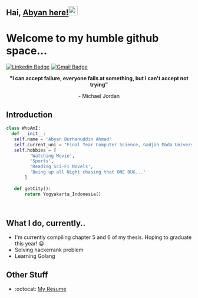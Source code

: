 ## Hai, [Abyan here!]()<img src="https://media.giphy.com/media/hvRJCLFzcasrR4ia7z/giphy.gif" width="25px">

<h1>Welcome to my humble github space...</h1> 

[![Linkedin Badge](https://img.shields.io/badge/LinkedIn-0077B5?style=for-the-badge&logo=linkedin&logoColor=white)](https://www.linkedin.com/in/abyanburhanuddin/)
[![Gmail Badge](https://img.shields.io/badge/Gmail-D14836?style=for-the-badge&logo=gmail&logoColor=white)](mailto:abyanhmd2@gmail.com)

**<p align="center">"I can accept failure, everyone fails at something, but I can't accept not trying"</p>**
<p align="center">- Michael Jordan</p>
 
 ## Introduction
 ```python
 class WhoAmI:
   def __init__:
    self.name = 'Abyan Burhanuddin Ahmad'
    self.current_uni = "Final Year Computer Science, Gadjah Mada University"
    self.hobbies = [
          'Watching Movie',
          'Sports',
          'Reading Sci-Fi Novels',
          'Being up all Night chasing that ONE BUG...'
        ]
	
	def getCity():
		return Yogyakarta_Indonesia()

	
 ```
 
## What I do, currently..
 * I'm currently compiling chapter 5 and 6 of my thesis. Hoping to graduate this year! 😀
 * Solving hackerrank problem
 * Learning Golang
 
## Other Stuff
  - :octocat: [My Resume](https://drive.google.com/drive/folders/1bp6eV_Czm85s7uKpm70tJ7kYBqCCKvqF?usp=sharing)

 
 
